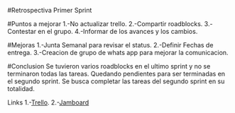#Retrospectiva Primer Sprint

#Puntos a mejorar
1.-No actualizar trello.
2.-Compartir roadblocks.
3.-Contestar en el grupo.
4.-Informar de los avances y los cambios.

#Mejoras
1.-Junta Semanal para revisar el status.
2.-Definir Fechas de entrega.
3.-Creacion de grupo de whats app para mejorar la comunicacion.

#Conclusion
Se tuvieron varios roadblocks en el ultimo sprint y no se terminaron todas las tareas. Quedando pendientes para ser terminadas en el segundo sprint.
Se busca completar las tareas del segundo sprint en su totalidad.

Links
1.-[Trello](https://trello.com/b/VeolfDSr/grupo-05-productos-locales).
2.-[Jamboard](https://jamboard.google.com/d/1N0Uzi6RBpDGBKzOVmfMl3VkeR2s6jrYXcwFgsxjwDsk/viewer?f=0)

